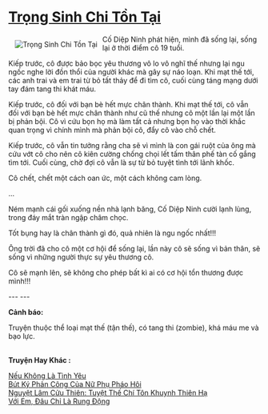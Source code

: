 <a href="https://utruyen.com/trong-sinh-chi-ton-tai/5295/" title="Trọng Sinh Chi Tồn Tại"><h1>Trọng Sinh Chi Tồn Tại</h1></a><div style="display:table"><img align="right" style="float: left; padding: 10px;" src="https://utruyen.com/images/story/200x260/trong-sinh-chi-ton-tai.jpg" alt="Trọng Sinh Chi Tồn Tại">Cố Diệp Ninh phát hiện, mình đã sống lại, sống lại ở thời điểm cô 19 tuổi. <p></p>Kiếp trước, cô được bảo bọc yêu thương vô lo vô nghĩ thế nhưng lại ngu ngốc nghe lời đồn thổi của người khác mà gây sự náo loạn. Khi mạt thế tới, các anh trai và em trai từ bỏ tất thảy để đi tìm cô, cuối cùng táng mạng dưới tay đám tang thi khát máu.<p></p>Kiếp trước, cô đối với bạn bè hết mực chân thành. Khi mạt thế tới, cô vẫn đối với bạn bè hết mực chân thành như cũ thế nhưng cô một lần lại một lần bị phản bội. Cô vì cứu bọn họ mà làm tất cả nhưng bọn họ vào thời khắc quan trọng vì chính mình mà phản bội cô, đẩy cô vào chỗ chết. <p></p>Kiếp trước, cô vẫn tin tưởng rằng cha sẽ vì mình là con gái ruột của ông mà cứu vớt cô cho nên cô kiên cường chống chọi lết tấm thân phế tàn cố gắng tìm tới. Cuối cùng, chờ đợi cô vẫn là sự từ bỏ tuyệt tình tới lãnh khốc. <p></p>Cô chết, chết một cách oan ức, một cách không cam lòng.<p></p>...<p></p>Ném mạnh cái gối xuống nền nhà lạnh băng, Cố Diệp Ninh cười lạnh lùng, trong đáy mắt tràn ngập châm chọc. <p></p>Tốt bụng hay là chân thành gì đó, quả nhiên là ngu ngốc nhất!!!<p></p>Ông trời đã cho cô một cơ hội để sống lại, lần này cô sẽ sống vì bản thân, sẽ sống vì những người thực sự yêu thương cô. <p></p>Cô sẽ mạnh lên, sẽ không cho phép bất kì ai có cơ hội tổn thương được mình!!!<p></p>--- ---<p></p><b>Cảnh báo: </b><p></p>Truyện thuộc thể loại mạt thế (tận thế), có tang thi (zombie), khá máu me và bạo lực.</div><p><br><b>Truyện Hay Khác :</b></p><a href="https://utruyen.com/neu-khong-la-tinh-yeu/443/" alt="Nếu Không Là Tình Yêu">Nếu Không Là Tình Yêu</a><br/><a href="https://truyenhot2019.blogspot.com/2019/12/but-ky-phan-cong-cua-nu-phu-phao-hoi.html" alt="Bút Ký Phản Công Của Nữ Phụ Pháo Hôi">Bút Ký Phản Công Của Nữ Phụ Pháo Hôi</a><br/><a href="https://truyenngontinhay.wordpress.com/2019/10/03/nguyet-lam-cuu-thien-tuyet-the-chi-ton-khuynh-thien-ha/" alt="Nguyệt Lâm Cửu Thiên: Tuyệt Thế Chí Tôn Khuynh Thiên Hạ">Nguyệt Lâm Cửu Thiên: Tuyệt Thế Chí Tôn Khuynh Thiên Hạ</a><br/><a href="https://github.com/quanluxury/ngontinhhot/tree/master/truyenhay/19031/" alt="Với Em, Đâu Chỉ Là Rung Động">Với Em, Đâu Chỉ Là Rung Động</a><br/>